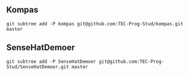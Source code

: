 ## Kompas

    git subtree add -P kompas git@github.com:TEC-Prog-Stud/kompas.git master

## SenseHatDemoer

    git subtree add -P SenseHatDemoer git@github.com:TEC-Prog-Stud/SenseHatDemoer.git master

